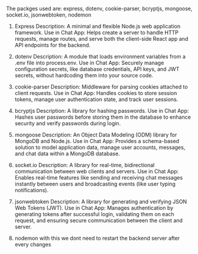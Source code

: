 The packges used are:
express, dotenv, cookie-parser, bcryptjs, mongoose, socket.io, jsonwebtoken, nodemon

1. Express
   Description: A minimal and flexible Node.js web application framework.
   Use in Chat App: Helps create a server to handle HTTP requests, manage routes, and serve both the client-side React app and API endpoints for the backend.

2. dotenv
   Description: A module that loads environment variables from a .env file into process.env.
   Use in Chat App: Securely manage configuration secrets, like database credentials, API keys, and JWT secrets, without hardcoding them into your source code.

3. cookie-parser
   Description: Middleware for parsing cookies attached to client requests.
   Use in Chat App: Handles cookies to store session tokens, manage user authentication state, and track user sessions.

4. bcryptjs
   Description: A library for hashing passwords.
   Use in Chat App: Hashes user passwords before storing them in the database to enhance security and verify passwords during login.

5. mongoose
   Description: An Object Data Modeling (ODM) library for MongoDB and Node.js.
   Use in Chat App: Provides a schema-based solution to model application data, manage user accounts, messages, and chat data within a MongoDB database.

6. socket.io
   Description: A library for real-time, bidirectional communication between web clients and servers.
   Use in Chat App: Enables real-time features like sending and receiving chat messages instantly between users and broadcasting events (like user typing notifications).

7. jsonwebtoken
   Description: A library for generating and verifying JSON Web Tokens (JWT).
   Use in Chat App: Manages authentication by generating tokens after successful login, validating them on each request, and ensuring secure communication between the client and server.

8. nodemon
   with this we dont need to restart the backend server after every changes
